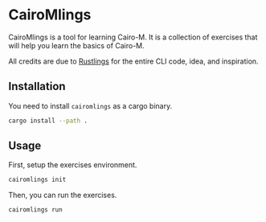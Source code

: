 # CairoMlings

CairoMlings is a tool for learning Cairo-M. It is a collection of exercises that will help you learn the basics of Cairo-M.

All credits are due to [Rustlings](https://github.com/rust-lang/rustlings) for the entire CLI code, idea, and inspiration.

## Installation

You need to install `cairomlings` as a cargo binary.

```bash
cargo install --path .
```

## Usage

First, setup the exercises environment.

```bash
cairomlings init
```

Then, you can run the exercises.

```bash
cairomlings run
```
